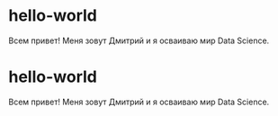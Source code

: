 # hello-world
Всем привет! Меня зовут Дмитрий и я осваиваю мир Data Science.
# hello-world
Всем привет! Меня зовут Дмитрий и я осваиваю мир Data Science.
